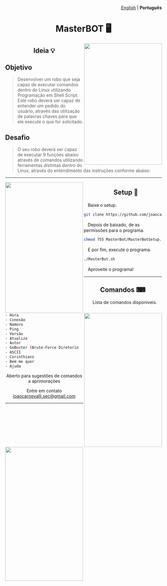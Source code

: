 <p align="right"><a href="https://github.com/joaocarnevalli/MasterBot/blob/main/README.md">English</a> | <strong>Português</strong> </p>

<div align="center">

# MasterBOT 🖥 </div>

<img src ="https://i.pinimg.com/originals/d7/d6/4e/d7d64eed5d4f58b48886c3cadbb2224b.gif" align="right" width="250px" height="390px">

<div align="center">
  
## Ideia 💡</div>

## **Objetivo**
> Desenvolver um robo que seja capaz de executar comandos dentro do Linux utilizando Programação em Shell Script. Este robo deverá ser capaz de entender um pedido do usuário, através das utilização de palavras chaves para que ele execute o que for solicitado.

## **Desafio**
> O seu robo deverá ser capaz de executar 9  funções abaixo através de  comandos utilizando ferramentas distintas dentro do Linux, através do entendimento das instruções conforme abaixo:
           


- - - - - - - - - - - - - - - - - - -

<img src ="https://i.pinimg.com/originals/6b/2a/be/6b2abe877a706e801c49229ef351f30a.gif" align="left" width="250px" height="420px"></div>

<div align="center">

## ㅤSetup 🔌 </div>

ㅤBaixe o setup.

```sh
git clone https://github.com/joaocarnevalli/MasterBot
```

ㅤDepois de baixado, de as permissões para o programa.

```sh
chmod 755 MasterBot/MasterBotSetup.sh && sudo MasterBot/MasterBotSetup.sh
```

ㅤE por fim, execute o programa.

```sh
./MasterBot.sh
```

ㅤAproveite o programa!
ㅤ
ㅤ
- - - - - - - - - - - - - - - - - - -
<img src ="https://i.pinimg.com/originals/f2/74/6a/f2746ae177a5f4bcb59cf08c8d164b13.gif" align="right" width="250px" height="430px">
<img src ="https://i.pinimg.com/originals/18/ee/0d/18ee0d711fc1b266e65f6a389966d65c.gif" align="left" width="250px" height="430px">

<div align="center">

## Comandos ⌨ </div> 

<div align="center">
 
ㅤLista de comandos disponiveis.</div>

```sh
- Hora
- Conexão
- Namoro
- Ping
- Versão
- Atualize
- Autor
- GoBuster (Brute-Force Diretorio
- ASCII
- Corinthians
- Bem me quer
- Ajuda
```
<div align="center">
Aberto para sugestões de comandos a aprimorações
  
Entre em contato joaocarnevalli.sec@gmail.com</div>



- - - - - - - - - - - - - - - - - - -
